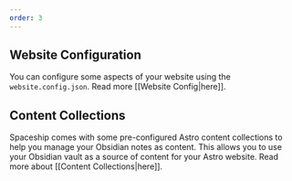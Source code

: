 ```yaml
---
order: 3
---
```


## Website Configuration

You can configure some aspects of your website using the `website.config.json`. Read more [[Website Config|here]].

## Content Collections

Spaceship comes with some pre-configured Astro content collections to help you manage your Obsidian notes as content. This allows you to use your Obsidian vault as a source of content for your Astro website. Read more about [[Content Collections|here]].